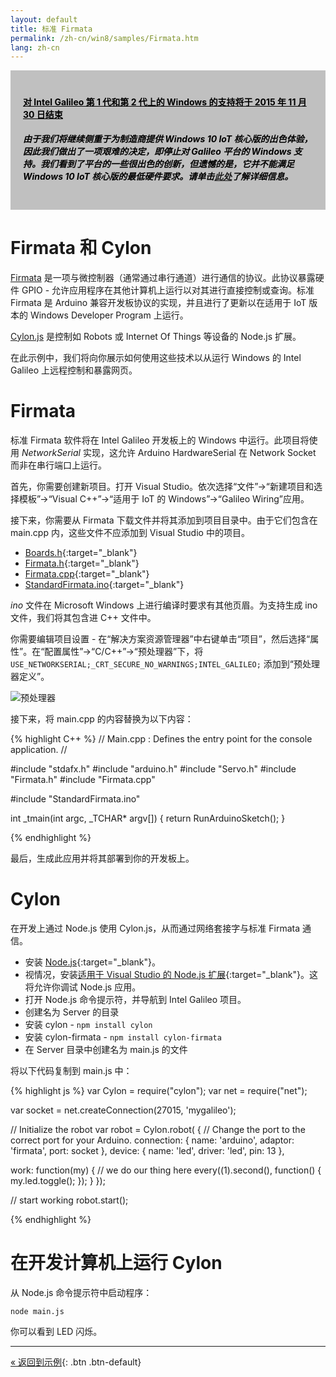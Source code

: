 ```yaml
---
layout: default
title: 标准 Firmata
permalink: /zh-cn/win8/samples/Firmata.htm
lang: zh-cn
---
```


<div style="background-color:Silver; color:black; padding:20px;">
	<h4><u>对 Intel Galileo 第 1 代和第 2 代上的 Windows 的支持将于 2015 年 11 月 30 日结束</u></h4>
	<p><h5>由于我们将继续侧重于为制造商提供 Windows 10 IoT 核心版的出色体验，因此我们做出了一项艰难的决定，即停止对 Galileo 平台的 Windows 支持。我们看到了平台的一些很出色的创新，但遗憾的是，它并不能满足 Windows 10 IoT 核心版的最低硬件要求。请单击<a href="http://go.microsoft.com/fwlink/?LinkId=690091" target="_blank">此处</a>了解详细信息。</h5></p>
</div>

# Firmata 和 Cylon
[Firmata](http://firmata.org/) 是一项与微控制器（通常通过串行通道）进行通信的协议。此协议暴露硬件 GPIO - 允许应用程序在其他计算机上运行以对其进行直接控制或查询。标准 Firmata 是 Arduino 兼容开发板协议的实现，并且进行了更新以在适用于 IoT 版本的 Windows Developer Program 上运行。

[Cylon.js](http://cylonjs.com/) 是控制如 Robots 或 Internet Of Things 等设备的 Node.js 扩展。

在此示例中，我们将向你展示如何使用这些技术以从运行 Windows 的 Intel Galileo 上远程控制和暴露网页。

# Firmata
标准 Firmata 软件将在 Intel Galileo 开发板上的 Windows 中运行。此项目将使用 _NetworkSerial_ 实现，这允许 Arduino HardwareSerial 在 Network Socket 而非在串行端口上运行。

首先，你需要创建新项目。打开 Visual Studio。依次选择“文件”-\>“新建项目和选择模板”-\>“Visual C++”-\>“适用于 IoT 的 Windows”-\>“Galileo Wiring”应用。

接下来，你需要从 Firmata 下载文件并将其添加到项目目录中。由于它们包含在 main.cpp 内，这些文件不应添加到 Visual Studio 中的项目。

* [Boards.h](https://raw.githubusercontent.com/ooeygui/arduino/dev/Boards.h){:target="_blank"}
* [Firmata.h](https://raw.githubusercontent.com/ooeygui/arduino/dev/Firmata.h){:target="_blank"}
* [Firmata.cpp](https://raw.githubusercontent.com/ooeygui/arduino/dev/Firmata.cpp){:target="_blank"}
* [StandardFirmata.ino](https://raw.githubusercontent.com/ooeygui/arduino/dev/examples/StandardFirmata/StandardFirmata.ino){:target="_blank"}

_ino_ 文件在 Microsoft Windows 上进行编译时要求有其他页眉。为支持生成 ino 文件，我们将其包含进 C++ 文件中。

你需要编辑项目设置 - 在“解决方案资源管理器”中右键单击“项目”，然后选择“属性”。在“配置属性”-\>“C/C++”-\>“预处理器”下，将 `USE_NETWORKSERIAL;_CRT_SECURE_NO_WARNINGS;INTEL_GALILEO;` 添加到“预处理器定义”。

![预处理器]({{site.baseurl}}/Resources/images/FirmataProjectSettings.png)

接下来，将 main.cpp 的内容替换为以下内容：

{% highlight C++ %}
// Main.cpp : Defines the entry point for the console application.
//

#include "stdafx.h"
#include "arduino.h"
#include "Servo.h"
#include "Firmata.h"
#include "Firmata.cpp"

#include "StandardFirmata.ino"

int _tmain(int argc, _TCHAR* argv[])
{
    return RunArduinoSketch();
}


{% endhighlight %}

最后，生成此应用并将其部署到你的开发板上。

# Cylon
在开发上通过 Node.js 使用 Cylon.js，从而通过网络套接字与标准 Firmata 通信。

* 安装 [Node.js](http://nodejs.org/){:target="_blank"}。
* 视情况，安装[适用于 Visual Studio 的 Node.js 扩展](https://nodejstools.codeplex.com/){:target="_blank"}。这将允许你调试 Node.js 应用。
* 打开 Node.js 命令提示符，并导航到 Intel Galileo 项目。
* 创建名为 Server 的目录
* 安装 cylon - `npm install cylon`
* 安装 cylon-firmata - `npm install cylon-firmata`
* 在 Server 目录中创建名为 main.js 的文件

将以下代码复制到 main.js 中：

{% highlight js %}
var Cylon = require("cylon");
var net = require("net");


var socket = net.createConnection(27015, 'mygalileo');

// Initialize the robot
var robot = Cylon.robot(
{
  // Change the port to the correct port for your Arduino.
  connection:
  {
      name: 'arduino',
      adaptor: 'firmata',
      port: socket
  },
  device: { name: 'led', driver: 'led', pin: 13 },

  work: function(my)
  {
    // we do our thing here
    every((1).second(), function() { my.led.toggle(); });
  }
});

// start working
robot.start();

{% endhighlight %}

# 在开发计算机上运行 Cylon
从 Node.js 命令提示符中启动程序：

`node main.js`

你可以看到 LED 闪烁。

---
[&laquo; 返回到示例](SampleApps.htm){: .btn .btn-default}
